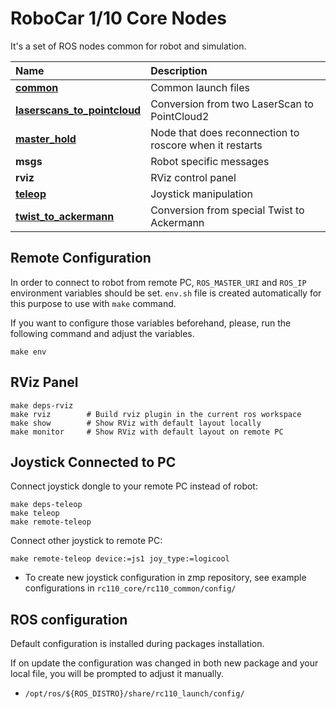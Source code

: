 # RoboCar 1/10 Core Nodes

It's a set of ROS nodes common for robot and simulation.

| Name                                                                     | Description                                             |
|:-------------------------------------------------------------------------|:--------------------------------------------------------|
| [**common**](rc110_common/README.md)                                     | Common launch files                                     |
| [**laserscans_to_pointcloud**](rc110_laserscans_to_pointcloud/README.md) | Conversion from two LaserScan to PointCloud2            |
| [**master_hold**](rc110_master_hold/README.md)                           | Node that does reconnection to roscore when it restarts |
| **msgs**                                                                 | Robot specific messages                                 |
| **rviz**                                                                 | RViz control panel                                      |
| [**teleop**](rc110_teleop/README.md)                                     | Joystick manipulation                                   |
| [**twist_to_ackermann**](rc110_twist_to_ackermann/README.md)             | Conversion from special Twist to Ackermann              |


## Remote Configuration

In order to connect to robot from remote PC, `ROS_MASTER_URI` and `ROS_IP` environment variables should be set. `env.sh` file is created automatically for this purpose to use with `make` command.

If you want to configure those variables beforehand, please, run the following command and adjust the variables.
```
make env
```

## RViz Panel
```
make deps-rviz
make rviz        # Build rviz plugin in the current ros workspace
make show        # Show RViz with default layout locally
make monitor     # Show RViz with default layout on remote PC
```

## Joystick Connected to PC
Connect joystick dongle to your remote PC instead of robot:
```
make deps-teleop
make teleop
make remote-teleop
```

Connect other joystick to remote PC:
```
make remote-teleop device:=js1 joy_type:=logicool
```

* To create new joystick configuration in zmp repository, see example configurations in `rc110_core/rc110_common/config/`

## ROS configuration

Default configuration is installed during packages installation.

If on update the configuration was changed in both new package and your local file, you will be prompted to adjust it manually.

* `/opt/ros/${ROS_DISTRO}/share/rc110_launch/config/`
